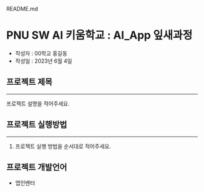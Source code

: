 README.md
# PNU SW AI 키움학교 : AI_App 잎새과정 
+ 작성자 : 00학교 홍길동
+ 작성일 : 2023년 6월 4일

## 프로젝트 제목
---
프로젝트 설명을 적어주세요.

## 프로젝트 실행방법
---
1. 프로젝트 실행 방법을 순서대로 적어주세요.


## 프로젝트 개발언어
+ 앱인벤터

